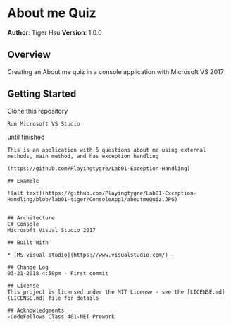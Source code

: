 
# About me Quiz

**Author**: Tiger Hsu
**Version**: 1.0.0 

## Overview
Creating an About me  quiz in a console application with Microsoft VS 2017

## Getting Started
Clone this repository 
```
Run Microsoft VS Studio
```
until finished
```
This is an application with 5 questions about me using external methods, main method, and has exception handling

(https://github.com/Playingtygre/Lab01-Exception-Handling)

## Example

![alt text](https://github.com/Playingtygre/Lab01-Exception-Handling/blob/lab01-tiger/ConsoleApp1/aboutmeQuiz.JPG)


## Architecture
C# Console
Microsoft Visual Studio 2017

## Built With

* [MS visual studio](https://www.visualstudio.com/) -

## Change Log
03-21-2018 4:59pm - First commit 

## License
This project is licensed under the MIT License - see the [LICENSE.md](LICENSE.md) file for details

## Acknowledgments
-CodeFellows Class 401-NET Prework